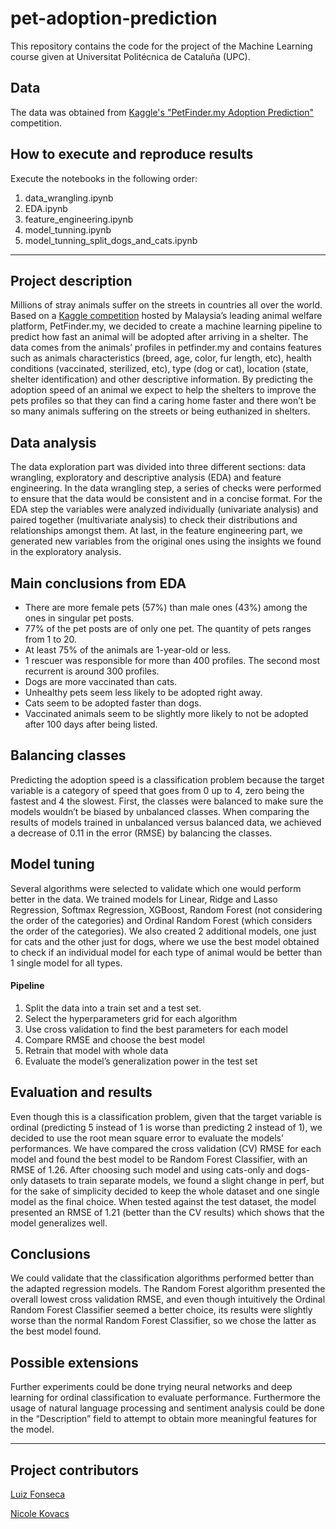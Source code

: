 # pet-adoption-prediction
This repository contains the code for the project of the Machine Learning course given at Universitat Politécnica de Cataluña (UPC).

## Data
The data was obtained from [Kaggle's "PetFinder.my Adoption Prediction"](https://www.kaggle.com/c/petfinder-adoption-prediction/data) competition.

## How to execute and reproduce results
Execute the notebooks in the following order:
1. data_wrangling.ipynb
2. EDA.ipynb
3. feature_engineering.ipynb
4. model_tunning.ipynb
5. model_tunning_split_dogs_and_cats.ipynb

---
## Project description
Millions of stray animals suffer on the streets in countries all over the world. Based on a [Kaggle competition](https://www.kaggle.com/c/petfinder-adoption-prediction/data) hosted by Malaysia’s leading animal welfare platform, PetFinder.my, we decided to create a machine learning pipeline to predict how fast an animal will be adopted after arriving in a shelter. The data comes from the animals’ profiles in petfinder.my and contains features such as animals characteristics (breed, age, color, fur length, etc), health conditions (vaccinated, sterilized, etc), type (dog or cat), location (state, shelter identification) and other descriptive information. By predicting the adoption speed of an animal we expect to help the shelters to improve the pets profiles so that they can find a caring home faster and there won’t be so many animals suffering on the streets or being euthanized in shelters.

## Data analysis
The data exploration part was divided into three different sections: 
data wrangling, 
exploratory and descriptive analysis (EDA) and 
feature engineering. 
In the data wrangling step, a series of checks were performed to ensure that the data would be consistent and in a concise format. For the EDA step the variables were analyzed individually (univariate analysis) and paired together (multivariate analysis) to check their distributions and relationships amongst them. At last, in the feature engineering part, we generated new variables from the original ones using the insights we found in the exploratory analysis.

## Main conclusions from EDA
- There are more female pets (57%) than male ones (43%) among the ones in singular pet posts.
- 77% of the pet posts are of only one pet. The quantity of pets ranges from 1 to 20.
- At least 75% of the animals are 1-year-old or less.
- 1 rescuer was responsible for more than 400 profiles. The second most recurrent is around 300 profiles.
- Dogs are more vaccinated than cats.
- Unhealthy pets seem less likely to be adopted right away.
- Cats seem to be adopted faster than dogs.
- Vaccinated animals seem to be slightly more likely to not be adopted after 100 days after being listed.

## Balancing classes
Predicting the adoption speed is a classification problem because the target variable is a category of speed that goes from 0 up to 4, zero being the fastest and 4 the slowest. First, the classes were balanced to make sure the models wouldn’t be biased by unbalanced classes. When comparing the results of models trained in unbalanced versus balanced data, we achieved a decrease of 0.11 in the error (RMSE) by balancing the classes.

## Model tuning
Several algorithms were selected to validate which one would perform better in the data. We trained models for Linear, Ridge and Lasso Regression, Softmax Regression, XGBoost, Random Forest (not considering the order of the categories) and Ordinal Random Forest (which considers the order of the categories).  We also created 2 additional models, one just for cats and the other just for dogs, where we use the best model obtained to check if  an individual model for each type of animal would be better than 1 single model for all types.

#### Pipeline
1. Split the data into a train set and a test set.
2. Select the hyperparameters grid for each algorithm
3. Use cross validation to find the best parameters for each model
4. Compare RMSE and choose the best model 
5. Retrain that model with whole data
6. Evaluate the model’s generalization power in the test set

## Evaluation and results
Even though this is a classification problem, given that the target variable is ordinal (predicting 5 instead of 1 is worse than predicting 2 instead of 1), we decided to use the  root mean square error to evaluate the models’ performances. We have compared the cross validation (CV) RMSE for each model and found the best model to be Random Forest Classifier, with an RMSE of 1.26. After choosing such model and using cats-only and dogs-only datasets to train separate models, we found a slight change in perf, but for the sake of simplicity decided to keep the whole dataset and one single model as the final choice. When tested against the test dataset, the model presented an RMSE of 1.21 (better than the CV results) which shows that the model generalizes well.

## Conclusions
We could validate that the classification algorithms performed better than the adapted regression models. The Random Forest algorithm presented the overall lowest cross validation RMSE, and even though intuitively the Ordinal Random Forest Classifier seemed a better choice, its results were slightly worse than the normal Random Forest Classifier, so we chose the latter as the best model found.

## Possible extensions
Further experiments could be done trying neural networks and deep learning for ordinal classification to evaluate performance. Furthermore the usage of natural language processing and sentiment analysis could be done in the “Description” field to attempt to obtain more meaningful features for the model.

---
## Project contributors
[Luiz Fonseca](https://www.linkedin.com/in/luiz-fonseca-data-scientist/)

[Nicole Kovacs](https://www.linkedin.com/in/nicolezk/)






